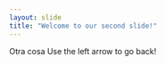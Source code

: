 ```yaml
---
layout: slide
title: "Welcome to our second slide!"
---
```

Otra cosa
Use the left arrow to go back!
